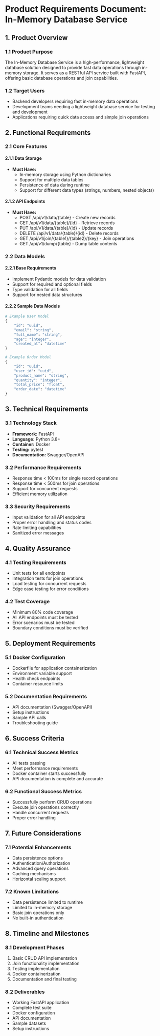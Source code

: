 # Product Requirements Document: In-Memory Database Service

## 1. Product Overview

### 1.1 Product Purpose
The In-Memory Database Service is a high-performance, lightweight database solution designed to provide fast data operations through in-memory storage. It serves as a RESTful API service built with FastAPI, offering basic database operations and join capabilities.

### 1.2 Target Users
- Backend developers requiring fast in-memory data operations
- Development teams needing a lightweight database service for testing and development
- Applications requiring quick data access and simple join operations

## 2. Functional Requirements

### 2.1 Core Features

#### 2.1.1 Data Storage
- **Must Have:**
  - In-memory storage using Python dictionaries
  - Support for multiple data tables
  - Persistence of data during runtime
  - Support for different data types (strings, numbers, nested objects)

#### 2.1.2 API Endpoints
- **Must Have:**
  - POST /api/v1/data/{table} - Create new records
  - GET /api/v1/data/{table}/{id} - Retrieve records
  - PUT /api/v1/data/{table}/{id} - Update records
  - DELETE /api/v1/data/{table}/{id} - Delete records
  - GET /api/v1/join/{table1}/{table2}/{key} - Join operations
  - GET /api/v1/dump/{table} - Dump table contents

### 2.2 Data Models

#### 2.2.1 Base Requirements
- Implement Pydantic models for data validation
- Support for required and optional fields
- Type validation for all fields
- Support for nested data structures

#### 2.2.2 Sample Data Models
```python
# Example User Model
{
    "id": "uuid",
    "email": "string",
    "full_name": "string",
    "age": "integer",
    "created_at": "datetime"
}

# Example Order Model
{
    "id": "uuid",
    "user_id": "uuid",
    "product_name": "string",
    "quantity": "integer",
    "total_price": "float",
    "order_date": "datetime"
}
```

## 3. Technical Requirements

### 3.1 Technology Stack
- **Framework:** FastAPI
- **Language:** Python 3.8+
- **Container:** Docker
- **Testing:** pytest
- **Documentation:** Swagger/OpenAPI

### 3.2 Performance Requirements
- Response time < 100ms for single record operations
- Response time < 500ms for join operations
- Support for concurrent requests
- Efficient memory utilization

### 3.3 Security Requirements
- Input validation for all API endpoints
- Proper error handling and status codes
- Rate limiting capabilities
- Sanitized error messages

## 4. Quality Assurance

### 4.1 Testing Requirements
- Unit tests for all endpoints
- Integration tests for join operations
- Load testing for concurrent requests
- Edge case testing for error conditions

### 4.2 Test Coverage
- Minimum 80% code coverage
- All API endpoints must be tested
- Error scenarios must be tested
- Boundary conditions must be verified

## 5. Deployment Requirements

### 5.1 Docker Configuration
- Dockerfile for application containerization
- Environment variable support
- Health check endpoints
- Container resource limits

### 5.2 Documentation Requirements
- API documentation (Swagger/OpenAPI)
- Setup instructions
- Sample API calls
- Troubleshooting guide

## 6. Success Criteria

### 6.1 Technical Success Metrics
- All tests passing
- Meet performance requirements
- Docker container starts successfully
- API documentation is complete and accurate

### 6.2 Functional Success Metrics
- Successfully perform CRUD operations
- Execute join operations correctly
- Handle concurrent requests
- Proper error handling

## 7. Future Considerations

### 7.1 Potential Enhancements
- Data persistence options
- Authentication/Authorization
- Advanced query operations
- Caching mechanisms
- Horizontal scaling support

### 7.2 Known Limitations
- Data persistence limited to runtime
- Limited to in-memory storage
- Basic join operations only
- No built-in authentication

## 8. Timeline and Milestones

### 8.1 Development Phases
1. Basic CRUD API implementation
2. Join functionality implementation
3. Testing implementation
4. Docker containerization
5. Documentation and final testing

### 8.2 Deliverables
- Working FastAPI application
- Complete test suite
- Docker configuration
- API documentation
- Sample datasets
- Setup instructions 
